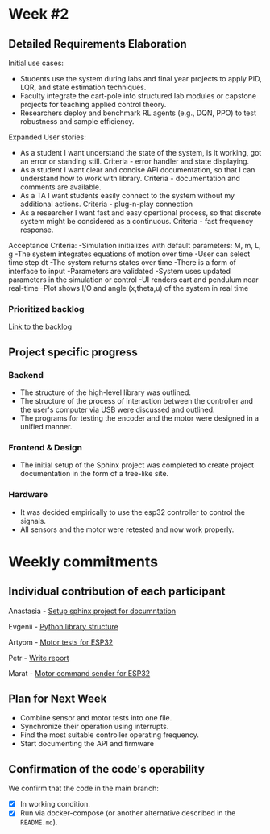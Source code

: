 # Week #2

## Detailed Requirements Elaboration

Initial use cases:
- Students use the system during labs and final year projects to apply PID, LQR, and state estimation techniques.
- Faculty integrate the cart-pole into structured lab modules or capstone projects for teaching applied control theory.
- Researchers deploy and benchmark RL agents (e.g., DQN, PPO) to test robustness and sample efficiency.

Expanded User stories:
- As a student I want understand the state of the system, is it working, got an error or standing still. Criteria - error handler and state displaying.
- As a student I want clear and concise API documentation, so that I can understand how to work with library. Criteria - documentation and comments are available.
- As a TA I want students easily connect to the system without my additional actions. Criteria - plug-n-play connection
- As a researcher I want fast and easy opertional process, so that discrete system might be considered as a continuous. Criteria - fast frequency response.

Acceptance Criteria:
-Simulation initializes with default parameters: M, m, L, g
-The system integrates equations of motion over time
-User can select time step dt
-The system returns states over time
-There is a form of interface to input
-Parameters are validated
-System uses updated parameters in the simulation or control
-UI renders cart and pendulum near real-time
-Plot shows I/O and angle (x,theta,u) of the system in real time 

### Prioritized backlog

[Link to the backlog](https://github.com/orgs/IU-Capstone-Project-2025/projects/17)

## Project specific progress

### Backend

- The structure of the high-level library was outlined.
- The structure of the process of interaction between the controller and the user's computer via USB were discussed and outlined.
- The programs for testing the encoder and the motor were designed in a unified manner.
  
### Frontend & Design

- The initial setup of the Sphinx project was completed to create project documentation in the form of a tree-like site.

### Hardware

- It was decided empirically to use the esp32 controller to control the signals.
- All sensors and the motor were retested and now work properly.

# Weekly commitments

## Individual contribution of each participant

Anastasia - [Setup sphinx project for documntation](https://github.com/IU-Capstone-Project-2025/total_control/commit/a9f3840d564e7c5d53487f874f5dbcd4b7d9e0e6)

Evgenii - [Python library structure](https://github.com/IU-Capstone-Project-2025/total_control/commit/81fd9744186f035bbc3ae94edd9649d1cfd495db)

Artyom - [Motor tests for ESP32](https://github.com/IU-Capstone-Project-2025/total_control/commit/f9f691522e77aa500441cd81726b9a6e3b78c9a4)

Petr - [Write report](https://github.com/IU-Capstone-Project-2025/total_control/commit/0eb0a428ac47141bd399c90e6cde000a7ec91210)

Marat - [Motor command sender for ESP32](https://github.com/IU-Capstone-Project-2025/total_control/commit/c5304b5e67c4615f31bcf63bde02ca3f16cb2dd9)

## Plan for Next Week

- Combine sensor and motor tests into one file.
- Synchronize their operation using interrupts.
- Find the most suitable controller operating frequency.
- Start documenting the API and firmware

## Confirmation of the code's operability

We confirm that the code in the main branch:
- [X] In working condition.
- [X] Run via docker-compose (or another alternative described in the `README.md`).
